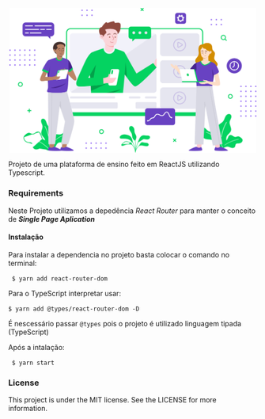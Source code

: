<p align="center"><img width="500px" align="center" src="https://github.com/amsrocha2020/Proffy/blob/master/src/assets/images/landing.svg"></img></p>


Projeto de uma plataforma de ensino feito em ReactJS utilizando Typescript.

### Requirements

Neste Projeto utilizamos a depedência *React Router* para manter o conceito de ***Single Page Aplication*** 

#### Instalação

Para instalar a dependencia no projeto basta colocar o comando no terminal:
```
 $ yarn add react-router-dom
 ``` 
 Para o TypeScript interpretar usar:

 ```
 $ yarn add @types/react-router-dom -D
 ``` 

É nescessário passar `@types` pois o projeto é utilizado linguagem tipada (TypeScript)

Após a intalação:

```
 $ yarn start
 ``` 


### License
This project is under the MIT license. See the LICENSE for more information.